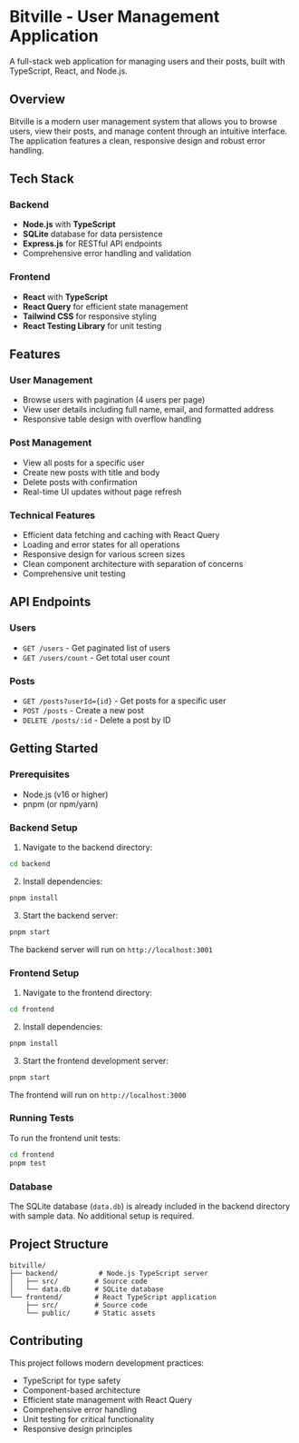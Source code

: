 # Bitville - User Management Application

A full-stack web application for managing users and their posts, built with TypeScript, React, and Node.js.

## Overview

Bitville is a modern user management system that allows you to browse users, view their posts, and manage content through an intuitive interface. The application features a clean, responsive design and robust error handling.

## Tech Stack

### Backend
- **Node.js** with **TypeScript**
- **SQLite** database for data persistence
- **Express.js** for RESTful API endpoints
- Comprehensive error handling and validation

### Frontend
- **React** with **TypeScript**
- **React Query** for efficient state management
- **Tailwind CSS** for responsive styling
- **React Testing Library** for unit testing

## Features

### User Management
- Browse users with pagination (4 users per page)
- View user details including full name, email, and formatted address
- Responsive table design with overflow handling

### Post Management
- View all posts for a specific user
- Create new posts with title and body
- Delete posts with confirmation
- Real-time UI updates without page refresh

### Technical Features
- Efficient data fetching and caching with React Query
- Loading and error states for all operations
- Responsive design for various screen sizes
- Clean component architecture with separation of concerns
- Comprehensive unit testing

## API Endpoints

### Users
- `GET /users` - Get paginated list of users
- `GET /users/count` - Get total user count

### Posts
- `GET /posts?userId={id}` - Get posts for a specific user
- `POST /posts` - Create a new post
- `DELETE /posts/:id` - Delete a post by ID

## Getting Started

### Prerequisites
- Node.js (v16 or higher)
- pnpm (or npm/yarn)

### Backend Setup

1. Navigate to the backend directory:
```bash
cd backend
```

2. Install dependencies:
```bash
pnpm install
```

3. Start the backend server:
```bash
pnpm start
```

The backend server will run on `http://localhost:3001`

### Frontend Setup

1. Navigate to the frontend directory:
```bash
cd frontend
```

2. Install dependencies:
```bash
pnpm install
```

3. Start the frontend development server:
```bash
pnpm start
```

The frontend will run on `http://localhost:3000`

### Running Tests

To run the frontend unit tests:
```bash
cd frontend
pnpm test
```

### Database

The SQLite database (`data.db`) is already included in the backend directory with sample data. No additional setup is required.

## Project Structure

```
bitville/
├── backend/          # Node.js TypeScript server
│   ├── src/         # Source code
│   └── data.db      # SQLite database
└── frontend/        # React TypeScript application
    ├── src/         # Source code
    └── public/      # Static assets
```

## Contributing

This project follows modern development practices:
- TypeScript for type safety
- Component-based architecture
- Efficient state management with React Query
- Comprehensive error handling
- Unit testing for critical functionality
- Responsive design principles

